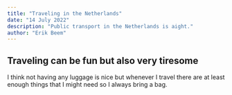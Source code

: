 ```yaml
---
title: "Traveling in the Netherlands"
date: "14 July 2022"
description: "Public transport in the Netherlands is aight."
author: "Erik Beem"
---
```


## Traveling can be fun but also very tiresome

I think not having any luggage is nice but whenever I travel there are at least enough things that I might need so I always bring a bag.
